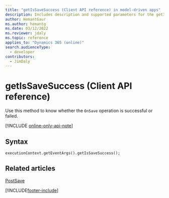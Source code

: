 ```yaml
---
title: "getIsSaveSuccess (Client API reference) in model-driven apps"
description: Includes description and supported parameters for the getIsSaveSuccess method.
author: HemantGaur
ms.author: hemantg
ms.date: 03/12/2022
ms.reviewer: jdaly
ms.topic: reference
applies_to: "Dynamics 365 (online)"
search.audienceType: 
  - developer
contributors:
  - JimDaly
---
```

# getIsSaveSuccess (Client API reference)

Use this method to know whether the `OnSave` operation is successful or failed.

[!INCLUDE [online-only-api-note](../../includes/online-only-api-note.md)]

## Syntax

`executionContext.getEventArgs().getIsSaveSuccess();`

## Related articles

[PostSave](../events/postsave.md)

[!INCLUDE[footer-include](../../../../../includes/footer-banner.md)]
